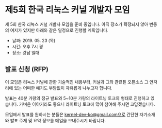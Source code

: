 # 제5회 한국 리눅스 커널 개발자 모임

제 5회 한국 리눅스 커널 개발자 모임을 준비 중입니다.
아직 장소가 확정되지 않아 변동의 여지가 있지만
아래와 같은 일정으로 진행할 계획입니다.

* 날짜: 2019. 05. 23 (목)
* 시간: 오후 7시 경
* 장소: 강남 일대

## 발표 신청 (RFP)
이 모임은 리눅스 커널에 관한 기술적인 내용부터,
커널과 그와 관련된 오픈소스 그 언저리에 있는 어떠한 얘기도
부담없이 자유롭게 나누고자 합니다.

발표는 40분 가량의 정규 발표와 5~10분 가량의 라이트닝 토크의
형태로 진행하고 있습니다. 가벼운 이야기라도 좋으니
라이트닝 토크에 많이 참여해 주시면 고맙겠습니다.

모임에서 발표를 원하시는 분들은 kernel-dev-ko@gmail.com으로
간단한 자기소개와 발표 주제 및 요약 정보를 메일을 보내주시기 바랍니다.

